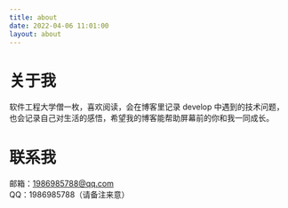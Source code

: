 ```yaml
---
title: about
date: 2022-04-06 11:01:00
layout: about
---
```

# 关于我
软件工程大学僧一枚，喜欢阅读，会在博客里记录 develop 中遇到的技术问题，也会记录自己对生活的感悟，希望我的博客能帮助屏幕前的你和我一同成长。

# 联系我
邮箱：1986985788@qq.com  
QQ：1986985788（请备注来意）